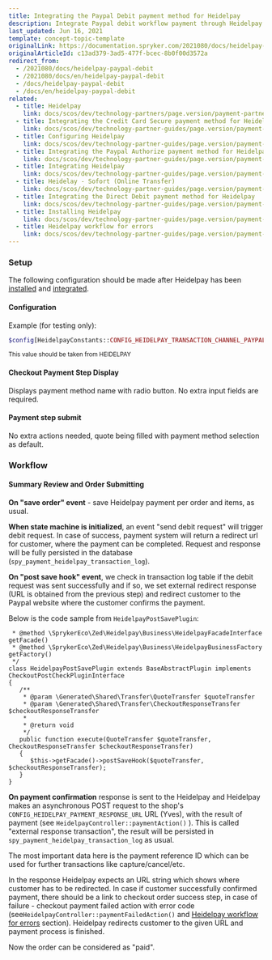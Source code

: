 ```yaml
---
title: Integrating the Paypal Debit payment method for Heidelpay
description: Integrate Paypal debit workflow payment through Heidelpay into the Spryker-based shop.
last_updated: Jun 16, 2021
template: concept-topic-template
originalLink: https://documentation.spryker.com/2021080/docs/heidelpay-paypal-debit
originalArticleId: c13ad379-3ad5-477f-bcec-8b0f00d3572a
redirect_from:
  - /2021080/docs/heidelpay-paypal-debit
  - /2021080/docs/en/heidelpay-paypal-debit
  - /docs/heidelpay-paypal-debit
  - /docs/en/heidelpay-paypal-debit
related:
  - title: Heidelpay
    link: docs/scos/dev/technology-partners/page.version/payment-partners/heidelpay.html
  - title: Integrating the Credit Card Secure payment method for Heidelpay
    link: docs/scos/dev/technology-partner-guides/page.version/payment-partners/heidelpay/integrating-payment-methods-for-heidelpay/integrating-the-credit-card-secure-payment-method-for-heidelpay.html
  - title: Configuring Heidelpay
    link: docs/scos/dev/technology-partner-guides/page.version/payment-partners/heidelpay/scos-integration/heidelpay-configuration-for-scos.html
  - title: Integrating the Paypal Authorize payment method for Heidelpay
    link: docs/scos/dev/technology-partner-guides/page.version/payment-partners/heidelpay/integrating-payment-methods-for-heidelpay/integrating-the-paypal-authorize-payment-method-for-heidelpay.html
  - title: Integrating Heidelpay
    link: docs/scos/dev/technology-partner-guides/page.version/payment-partners/heidelpay/scos-integration/heidelpay-integration-into-scos.html
  - title: Heidelay - Sofort (Online Transfer)
    link: docs/scos/dev/technology-partner-guides/page.version/payment-partners/heidelpay/integrating-payment-methods-for-heidelpay/integrating-the-sofort-payment-method-for-heidelpay.html
  - title: Integrating the Direct Debit payment method for Heidelpay
    link: docs/scos/dev/technology-partner-guides/page.version/payment-partners/heidelpay/integrating-payment-methods-for-heidelpay/integrating-the-direct-debit-payment-method-for-heidelpay.html.html
  - title: Installing Heidelpay
    link: docs/scos/dev/technology-partner-guides/page.version/payment-partners/heidelpay/heidelpay-installation.html
  - title: Heidelpay workflow for errors
    link: docs/scos/dev/technology-partner-guides/page.version/payment-partners/heidelpay/heidelpay-workflow-for-errors.html
---
```


### Setup

The following configuration should be made after Heidelpay has been [installed](/docs/scos/dev/technology-partner-guides/{{page.version}}/payment-partners/heidelpay/heidelpay-installation.html) and [integrated](/docs/scos/dev/technology-partner-guides/{{page.version}}/payment-partners/heidelpay/scos-integration/heidelpay-integration-into-scos.html).

#### Configuration

Example (for testing only):

```php
$config[HeidelpayConstants::CONFIG_HEIDELPAY_TRANSACTION_CHANNEL_PAYPAL] = '31HA07BC8142C5A171749A60D979B6E4';
```
<sub>This value should be taken from HEIDELPAY</sub>

#### Checkout Payment Step Display

Displays payment method name with radio button. No extra input fields are required.

#### Payment step submit

No extra actions needed, quote being filled with payment method selection as default.

### Workflow

#### Summary Review and Order Submitting

**On "save order" event** - save Heidelpay payment per order and items, as usual.

**When state machine is initialized**, an event "send debit request" will trigger debit request. In case of success, payment system will return a redirect url for customer, where the payment can be completed. Request and response will be fully persisted in the database (`spy_payment_heidelpay_transaction_log`). 

**On "post save hook" event**, we check in transaction log table if the debit request was sent successfully and if so, we set external redirect response (URL is obtained from the previous step) and redirect customer to the Paypal website where the customer confirms the payment.

Below is the code sample from `HeidelpayPostSavePlugin`:

```php/**
 * @method \SprykerEco\Zed\Heidelpay\Business\HeidelpayFacadeInterface getFacade()
 * @method \SprykerEco\Zed\Heidelpay\Business\HeidelpayBusinessFactory getFactory()
 */
class HeidelpayPostSavePlugin extends BaseAbstractPlugin implements CheckoutPostCheckPluginInterface
{
   /**
	* @param \Generated\Shared\Transfer\QuoteTransfer $quoteTransfer
	* @param \Generated\Shared\Transfer\CheckoutResponseTransfer $checkoutResponseTransfer
	*
	* @return void
	*/
   public function execute(QuoteTransfer $quoteTransfer, CheckoutResponseTransfer $checkoutResponseTransfer)
   {
	  $this->getFacade()->postSaveHook($quoteTransfer, $checkoutResponseTransfer);
   }
}
```

**On payment confirmation** response is sent to the Heidelpay and Heidelpay makes an asynchronous POST request to the shop's `CONFIG_HEIDELPAY_PAYMENT_RESPONSE_URL` URL (Yves), with the result of payment (see `HeidelpayController::paymentAction()` ). This is called "external response transaction", the result will be persisted in `spy_payment_heidelpay_transaction_log` as usual.

 The most important data here is the payment reference ID which can be used for further transactions like capture/cancel/etc. 

In the response Heidelpay expects an URL string which shows where customer has to be redirected. In case  if customer successfully confirmed payment, there should be a link to checkout order success step, in case of failure - checkout payment failed action with error code (see`HeidelpayController::paymentFailedAction()` and [Heidelpay workflow for errors](/docs/scos/dev/technology-partner-guides/{{page.version}}/payment-partners/heidelpay/heidelpay-workflow-for-errors.html) section). Heidelpay redirects customer to the given URL and payment process is finished. 

Now the order can be considered as "paid".
